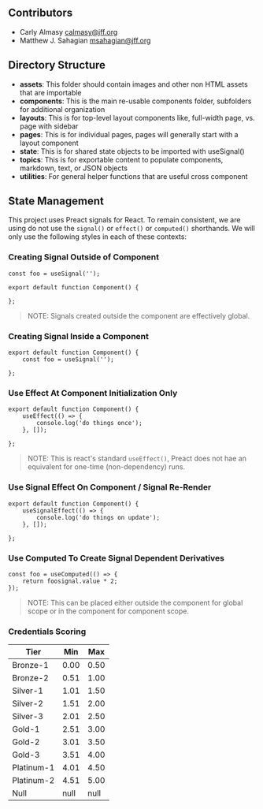 ## Contributors

- Carly Almasy <calmasy@jff.org>
- Matthew J. Sahagian <msahagian@jff.org>

## Directory Structure

- **assets**: This folder should contain images and other non HTML assets that are importable
- **components**: This is the main re-usable components folder, subfolders for additional organization
- **layouts**: This is for top-level layout components like, full-width page, vs. page with sidebar
- **pages**: This is for individual pages, pages will generally start with a layout component
- **state**: This is for shared state objects to be imported with useSignal()
- **topics**: This is for exportable content to populate components, markdown, text, or JSON objects
- **utilities**: For general helper functions that are useful cross component

## State Management

This project uses Preact signals for React.  To remain consistent, we are using do not use the `signal()` or `effect()` or `computed()` shorthands.  We will only use the following styles in each of these contexts:

### Creating Signal Outside of Component

```
const foo = useSignal('');

export default function Component() {

};
```

> NOTE: Signals created outside the component are effectively global.

### Creating Signal Inside a Component

```
export default function Component() {
	const foo = useSignal('');

};
```

### Use Effect At Component Initialization Only

```
export default function Component() {
	useEffect(() => {
		console.log('do things once');
	}, []);

};
```

> NOTE: This is react's standard `useEffect()`, Preact does not hae an equivalent for one-time (non-dependency) runs.

### Use Signal Effect On Component / Signal Re-Render

```
export default function Component() {
	useSignalEffect(() => {
		console.log('do things on update');
	}, []);

};
```

### Use Computed To Create Signal Dependent Derivatives

```
const foo = useComputed(() => {
	return foosignal.value * 2;
});
```

> NOTE: This can be placed either outside the component for global scope or in the component for component scope.

### Credentials Scoring

| Tier       | Min   | Max   |
| ---------- | ----- | ----- |
| Bronze-1   | 0.00  | 0.50  |
| Bronze-2   | 0.51  | 1.00  |
| Silver-1   | 1.01  | 1.50  |
| Silver-2   | 1.51  | 2.00  |
| Silver-3   | 2.01  | 2.50  |
| Gold-1     | 2.51  | 3.00  |
| Gold-2     | 3.01  | 3.50  |
| Gold-3     | 3.51  | 4.00  |
| Platinum-1 | 4.01  | 4.50  |
| Platinum-2 | 4.51  | 5.00  |
| Null       | null  | null  |